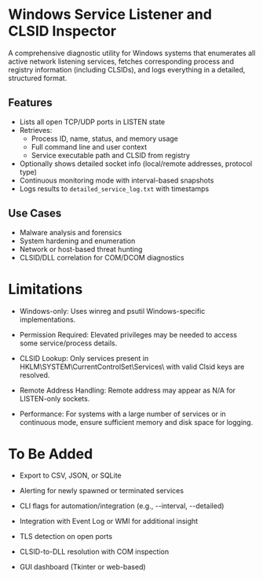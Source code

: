 # Windows Service Listener and CLSID Inspector

A comprehensive diagnostic utility for Windows systems that enumerates all active network listening services, fetches corresponding process and registry information (including CLSIDs), and logs everything in a detailed, structured format.

## Features

- Lists all open TCP/UDP ports in LISTEN state
- Retrieves:
  - Process ID, name, status, and memory usage
  - Full command line and user context
  - Service executable path and CLSID from registry
- Optionally shows detailed socket info (local/remote addresses, protocol type)
- Continuous monitoring mode with interval-based snapshots
- Logs results to `detailed_service_log.txt` with timestamps

## Use Cases

- Malware analysis and forensics
- System hardening and enumeration
- Network or host-based threat hunting
- CLSID/DLL correlation for COM/DCOM diagnostics

# Limitations
- Windows-only: Uses winreg and psutil Windows-specific implementations.

- Permission Required: Elevated privileges may be needed to access some service/process details.

- CLSID Lookup: Only services present in HKLM\SYSTEM\CurrentControlSet\Services\ with valid Clsid keys are resolved.

- Remote Address Handling: Remote address may appear as N/A for LISTEN-only sockets.

- Performance: For systems with a large number of services or in continuous mode, ensure sufficient memory and disk space for logging.

# To Be Added
- Export to CSV, JSON, or SQLite

- Alerting for newly spawned or terminated services

- CLI flags for automation/integration (e.g., --interval, --detailed)

- Integration with Event Log or WMI for additional insight

- TLS detection on open ports

- CLSID-to-DLL resolution with COM inspection

- GUI dashboard (Tkinter or web-based)
